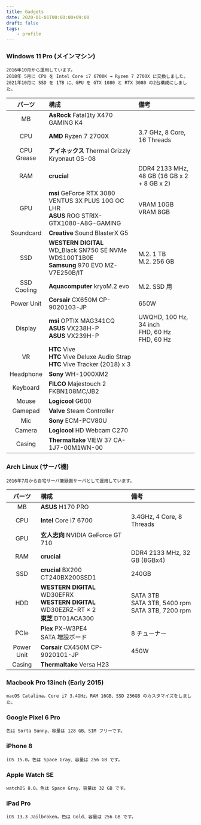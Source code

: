 ```yaml
---
title: Gadgets
date: 2020-01-01T00:00:00+09:00
draft: false
tags:
    - profile
---
```


### <span class="iconify-inline" data-icon="mdi:monitor-star"></span> Windows 11 Pro (メインマシン)  
    2016年10月から運用しています。
    2018年 5月に CPU を Intel Core i7 6700K → Ryzen 7 2700X に交換しました。  
    2021年10月に SSD を 1TB に、GPU を GTX 1080 と RTX 3080 の2台構成にしました。

| パーツ      | 構成        | 備考        |
|:----------:|:-----------|:-----------|
| <span class="iconify-inline" data-icon="ic:baseline-developer-board"></span> MB | **AsRock** Fatal1ty X470 GAMING K4 <a href="http://www.asrock.com/MB/AMD/Fatal1ty%20X470%20Gaming%20K4/index.asp" target="_blank"><span class="iconify-inline" data-icon="fa-solid:external-link-alt"></span></a> |
| <span class="iconify-inline" data-icon="uil:processor"></span> CPU | **AMD** Ryzen 7 2700X <a href="https://www.amd.com/ja/products/cpu/amd-ryzen-7-2700x" target="_blank"><span class="iconify-inline" data-icon="fa-solid:external-link-alt"></span></a> | 3.7 GHz, 8 Core, 16 Threads |
| <span class="iconify-inline" data-icon="mdi:lightbulb-fluorescent-tube-outline"></span> CPU Grease | **アイネックス** Thermal Grizzly Kryonaut GS-08 <a href="http://www.ainex.jp/products/gs-08/" target="_blank"><span class="iconify-inline" data-icon="fa-solid:external-link-alt"></span></a> |
| <span class="iconify-inline" data-icon="clarity:memory-line"></span> RAM |**crucial** <a href="http://www.crucial.jp/jpn/ja/memory-desktop" target="_blank"><span class="iconify-inline" data-icon="fa-solid:external-link-alt"></span></a> | DDR4 2133 MHz, 48 GB (16 GB x 2 + 8 GB x 2) |
| <span class="iconify-inline" data-icon="whh:graphicscard"></span> GPU | **msi** GeForce RTX 3080 VENTUS 3X PLUS 10G OC LHR <a href="https://www.msi.com/Graphics-Card/GeForce-RTX-3080-VENTUS-3X-PLUS-10G-OC-LHR" target="_blank"><span class="iconify-inline" data-icon="fa-solid:external-link-alt"></span></a> <br> **ASUS** ROG STRIX-GTX1080-A8G-GAMING <a href="https://www.asus.com/jp/Graphics-Cards/ROG-STRIX-GTX1080-A8G-GAMING/" target="_blank"><span class="iconify-inline" data-icon="fa-solid:external-link-alt"></span></a> | VRAM 10GB <br> VRAM 8GB |
| <span class="iconify-inline" data-icon="icon-park-outline:sound"></span> Soundcard | **Creative** Sound BlasterX G5 <a href="https://jp.creative.com/p/sound-blaster/sound-blasterx-g5" target="_blank"><span class="iconify-inline" data-icon="fa-solid:external-link-alt"></span></a> |
| <span class="iconify-inline" data-icon="feather:hard-drive"></span> SSD | **WESTERN DIGITAL** WD_Black SN750 SE NVMe WDS100T1B0E <a href="https://shop.westerndigital.com/ja-jp/products/internal-drives/wd-black-sn750-se-nvme-ssd#WDS100T1B0E" target="_blank"><span class="iconify-inline" data-icon="fa-solid:external-link-alt"></span></a> <br> **Samsung** 970 EVO MZ-V7E250B/IT <a href="http://www.itgm.co.jp/product/ssd970evo/" target="_blank"><span class="iconify-inline" data-icon="fa-solid:external-link-alt"></span></a> | M.2. 1 TB <br> M.2. 256 GB |
| <span class="iconify-inline" data-icon="healthicons:cold-chain"></span> SSD Cooling | **Aquacomputer** kryoM.2 evo <a href="https://shop.aquacomputer.de/product_info.php?language=en&products_id=3659" target="_blank"><span class="iconify-inline" data-icon="fa-solid:external-link-alt"></span></a> | M.2. SSD 用 |
| <span class="iconify-inline" data-icon="ic:sharp-power"></span> Power Unit | **Corsair** CX650M CP-9020103-JP <a href="http://www.links.co.jp/item/cx650m/" target="_blank"><span class="iconify-inline" data-icon="fa-solid:external-link-alt"></span></a> | 650W |
| <span class="iconify-inline" data-icon="ci:monitor"></span> Display | **msi** OPTIX MAG341CQ <a href="https://jp.msi.com/Monitor/Optix-MAG341CQ" target="_blank"><span class="iconify-inline" data-icon="fa-solid:external-link-alt"></span></a> <br> **ASUS** VX238H-P <a href="https://www.asus.com/jp/Monitors/VX238HP/" target="_blank"><span class="iconify-inline" data-icon="fa-solid:external-link-alt"></span></a> <br> **ASUS** VX239H-P <a href="https://www.asus.com/jp/Monitors/VX239H/" target="_blank"><span class="iconify-inline" data-icon="fa-solid:external-link-alt"></span></a> | UWQHD, 100 Hz, 34 inch <br> FHD, 60 Hz <br> FHD, 60 Hz |
| <span class="iconify-inline" data-icon="akar-icons:vr-ar"></span> VR | **HTC** Vive <a href="https://www.vive.com/jp/" target="_blank"><span class="iconify-inline" data-icon="fa-solid:external-link-alt"></span></a> <br> **HTC** Vive Deluxe Audio Strap <a href="https://www.vive.com/jp/vive-deluxe-audio-strap/" target="_blank"><span class="iconify-inline" data-icon="fa-solid:external-link-alt"></span></a> <br> **HTC** Vive Tracker (2018) x 3 <a href="http://vive.degica.com/cart/populate?variants[45950]=1" target="_blank"><span class="iconify-inline" data-icon="fa-solid:external-link-alt"></span></a> |
| <span class="iconify-inline" data-icon="pepicons:headphone"></span> Headphone | **Sony** WH-1000XM2 <a href="https://www.sony.jp/headphone/products/WH-1000XM2/" target="_blank"><span class="iconify-inline" data-icon="fa-solid:external-link-alt"></span></a> |
| <span class="iconify-inline" data-icon="bi:keyboard"></span> Keyboard | **FILCO** Majestouch 2 FKBN108MC/JB2 <a href="https://www.diatec.co.jp/products/det.php?prod_c=756" target="_blank"><span class="iconify-inline" data-icon="fa-solid:external-link-alt"></span></a> |
| <span class="iconify-inline" data-icon="ps:mouse"></span> Mouse | **Logicool** G600 <a href="https://gaming.logicool.co.jp/ja-jp/products/gaming-mice/g600-mmo-gaming-mouse.html" target="_blank"><span class="iconify-inline" data-icon="fa-solid:external-link-alt"></span></a> |
| <span class="iconify" data-icon="grommet-icons:gamepad"></span> Gamepad | **Valve** Steam Controller <a href="http://store.steampowered.com/app/353370?l=japanese" target="_blank"><span class="iconify-inline" data-icon="fa-solid:external-link-alt"></span></a> |
| <span class="iconify" data-icon="eva:mic-fill"></span> Mic | **Sony** ECM-PCV80U <a href="https://www.sony.jp/microphone/products/ECM-PCV80U/" target="_blank"><span class="iconify-inline" data-icon="fa-solid:external-link-alt"></span></a> |
| <span class="iconify" data-icon="heroicons-outline:video-camera"></span> Camera | **Logicool** HD Webcam C270 <a href="https://www.logicool.co.jp/ja-jp/product/hd-webcam-c270" target="_blank"><span class="iconify-inline" data-icon="fa-solid:external-link-alt"></span></a> |
| <span class="iconify" data-icon="clarity:server-line"></span> Casing | **Thermaltake** VIEW 37 CA-1J7-00M1WN-00 <a href="https://www.ask-corp.jp/products/thermaltake/middle-pccase/view-37.html" target="_blank"><span class="iconify-inline" data-icon="fa-solid:external-link-alt"></span></a> |

### <span class="iconify-inline" data-icon="uil:server-network"></span> Arch Linux (サーバ機)  
    2016年7月から自宅サーバ兼録画サーバとして運用しています。

| パーツ      | 構成        | 備考        |
|:----------:|:-----------|:-----------|
| <span class="iconify-inline" data-icon="ic:baseline-developer-board"></span> MB | **ASUS** H170 PRO <a href="https://www.asus.com/jp/Motherboards/H170-PRO/" target="_blank"><span class="iconify-inline" data-icon="fa-solid:external-link-alt"></span></a> |
| <span class="iconify-inline" data-icon="uil:processor"></span> CPU | **Intel** Core i7 6700 <a href="http://www.intel.co.jp/content/www/jp/ja/products/processors/core/core-vpro/i7-6700.html" target="_blank"><span class="iconify-inline" data-icon="fa-solid:external-link-alt"></span></a> | 3.4GHz, 4 Core, 8 Threads |
| <span class="iconify-inline" data-icon="whh:graphicscard"></span> GPU | **玄人志向** NVIDIA GeForce GT 710 | |
| <span class="iconify-inline" data-icon="clarity:memory-line"></span> RAM | **crucial** <a href="http://www.crucial.jp/jpn/ja/memory-desktop" target="_blank"><span class="iconify-inline" data-icon="fa-solid:external-link-alt"></span></a> | DDR4 2133 MHz, 32 GB (8GBx4) |
| <span class="iconify-inline" data-icon="feather:hard-drive"></span> SSD | **crucial** BX200 CT240BX200SSD1 | 240GB |
| <span class="iconify-inline" data-icon="mdi:harddisk"></span> HDD | **WESTERN DIGITAL** WD30EFRX <br> **WESTERN DIGITAL** WD30EZRZ-RT × 2 <br> **東芝** DT01ACA300 | SATA 3TB <br> SATA 3TB, 5400 rpm <br> SATA 3TB, 7200 rpm |
| <span class="iconify-inline" data-icon="whh:graphicscard"></span> PCIe | **Plex** PX-W3PE4 <a href="http://www.plex-net.co.jp/product/px-w3pe4/" target="_blank"><span class="iconify-inline" data-icon="fa-solid:external-link-alt"></span></a> <br> SATA 増設ボード | 8 チューナー |
| <span class="iconify-inline" data-icon="ic:sharp-power"></span> Power Unit | **Corsair** CX450M CP-9020101-JP <a href="http://www.links.co.jp/item/cx450m/" target="_blank"><span class="iconify-inline" data-icon="fa-solid:external-link-alt"></span></a> | 450W |
| <span class="iconify" data-icon="clarity:server-line"></span> Casing | **Thermaltake** Versa H23 <a href="http://www.thermaltake.com/products-model.aspx?id=C_00002304" target="_blank"><span class="iconify-inline" data-icon="fa-solid:external-link-alt"></span></a>|

### <span class="iconify-inline" data-icon="ic:outline-laptop-mac"></span> Macbook Pro 13inch (Early 2015)  
    macOS Catalina。Core i7 3.4GHz、RAM 16GB、SSD 256GB のカスタマイズをしました。

### <span class="iconify-inline" data-icon="bi:phone"></span> Google Pixel 6 Pro
    色は Sorta Sunny、容量は 128 GB、SIM フリーです。

### <span class="iconify-inline" data-icon="raphael:iphone"></span> iPhone 8
    iOS 15.0。色は Space Gray、容量は 256 GB です。

### <span class="iconify-inline" data-icon="gg:apple-watch"></span> Apple Watch SE
    watchOS 8.0。色は Space Gray、容量は 32 GB です。

### <span class="iconify-inline" data-icon="raphael:ipad"></span> iPad Pro
    iOS 13.3 Jailbroken。色は Gold、容量は 256 GB です。
